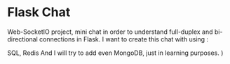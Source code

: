# Flask Chat

Web-SocketIO project, mini chat in order to understand full-duplex and bi-directional connections in Flask.
I want to create this chat with using :

SQL,
Redis And I will try to add even MongoDB, just in learning purposes. )
